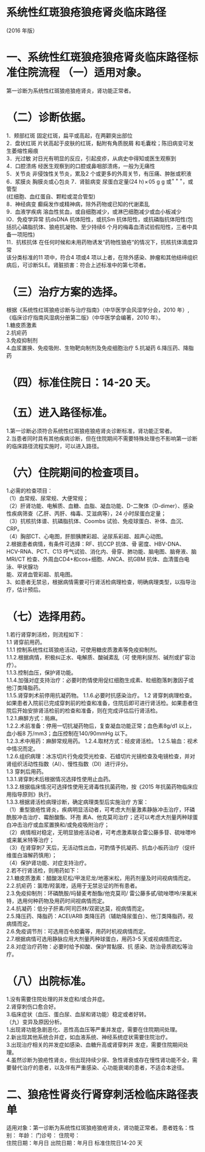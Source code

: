 # 系统性红斑狼疮狼疮肾炎临床路径  
(2016 年版）  
# 一、系统性红斑狼疮狼疮肾炎临床路径标准住院流程 （一）适用对象。  
第一诊断为系统性红斑狼疮狼疮肾炎，肾功能正常者。  
# （二）诊断依据。  
1．颊部红斑 固定红斑，扁平或高起，在两颧突出部位  
2．盘状红斑 片状高起于皮肤的红斑，黏附有角质脱屑 和毛囊栓；陈旧病变可发生萎缩性瘢痕  
3．光过敏 对日光有明显的反应，引起皮疹，从病史中得知或医生观察到  
4．口腔溃疡 经医生观察到的口腔或鼻咽部溃疡，一般为无痛性  
5．关节炎 非侵蚀性关节炎，累及2 个或更多的外周关节，有压痛、肿胀或积液  
6．浆膜炎 胸膜炎或心包炎 7．肾脏病变 尿蛋白定量$(24\mathrm{~h)}\!\times\!0$$5\mathrm{~g~}$g 或$^{+++}$，或管型  
(红细胞、血红蛋自、颗粒或混合管型)  
8．神经病变 癫痫发作或精神病，除外药物或已知的代谢紊乱  
9．血液学疾病 溶血性贫血，或自细胞减少，或淋巴细胞减少或血小板减少  
lO．免疫学异常 抗dsDNA 抗体阳性，或抗Sm 抗体阳性，或抗磷脂抗体阳性(包括抗心磷脂抗体、狼疮抗凝物、至少持续6 个月的梅毒血清试验假阳性，三者中具备一项阳性)  
11．抗核抗体 在任何时候和未用药物诱发“药物性狼疮“的情况下，抗核抗体滴度异常  
该分类标准的11 项中，符合4 项或4 项以上者，在除外感染、肿瘤和其他结缔组织病后，可诊断SLE。肾脏损害：符合上述标准中的第七项者。  
# （三）治疗方案的选择。  
根据《系统性红斑狼疮诊断与治疗指南》（中华医学会风湿学分会，2010 年）,《临床诊疗指南风湿病分册第二版》（中华医学会编著，2010 年）。  
1.糖皮质激素  
2.抗疟药  
3.免疫抑制剂  
4.血浆置换、免疫吸附、生物靶向制剂及免疫细胞治疗 5.抗凝药 6.降压药、降脂药  
# （四）标准住院日：14-20 天。  
#     （五）进入路径标准。  
1.第一诊断必须符合系统性红斑狼疮狼疮肾炎诊断标准，肾功能正常者。  
2.当患者同时具有其他疾病诊断，但在住院期间不需要特殊处理也不影响第一诊断的临床路径流程实施时，可以进入路径。  
# （六）住院期间的检查项目。  
1.必需的检查项目：  
（1）血常规、尿常规、大便常规；  
（2）肝肾功能、电解质、血糖、血脂、凝血功能、D-二聚体（D-dimer）、感染性疾病筛查（乙肝、丙肝、梅毒、艾滋病等），24 小时尿蛋白定量；  
（3）抗核抗体谱、抗磷脂抗体、Coombs 试验、免疫球蛋白、补体、血沉、CRP。  
（4）胸部CT、心电图，肝胆胰脾彩超、泌尿系彩超、超声心动图。  
2.根据患者病情，有条件可选择：RF、抗CCP 抗体、骨 密度、HBV-DNA、HCV-RNA、PCT、C13 呼气试验、消化内、骨穿、肺功能、脑电图、脑脊液、脑MRI/CT 检查、外周血$\mathrm{CD4+}$和$\mathrm{cos}+$细胞、ANCA、抗GBM 抗体、血清蛋白电泳、甲状腺功  
能、双肾血管彩超、肌电图。  
3、如患者无禁忌，根据病情需要可行肾活检病理检查，明确病理类型，以指导治疗，估计预后。  
# （七）选择用药。  
1.若行肾穿刺活检，则流程如下：  
1.1 肾穿前用药。  
1.1.1 控制系统性红斑狼疮活动，可使用糖皮质激素等免疫抑制剂。  
1.1.2.根据病情，积极纠正水、电解质、酸碱紊乱（可 使用利尿剂、碱剂或扩容治疗）。  
1.1.3.控制血压，保护肾功能。  
1.1.4.加强对症支持治疗：必要时酌情使用促红细胞生成素、粒细胞落刺激因子或他汀类降脂药。  
1.1.5.肾穿刺术前停用抗凝药物。 1.1.6.必要时抗感染治疗。 1.2 肾穿刺病理检查。  
如果患者入院前已完成穿刺前的检查和准备，住院后即可进行肾活检。如果患者住院后开始安排肾活检前的检查和准备，则在完成评估后行肾活检。  
1.2.1.麻醉方式：局麻。  
1.2.2.术前准备：停用一切抗凝药物后，复查凝血功能正常；血色素$8\mathrm{g/d1}$ 以上，血小板8 万/mm3；血压控制在140/90mmHg 以下。  
1.2.3.术中用药：麻醉常规用药。  1.2.4.取材方式：经皮肾活检。 1.2.5.输血：视术中情况而定。  
1.2.6.组织病理：冰冻切片行免疫荧光检查、石蜡切片光镜检查及电镜检查，并对肾组织活动性指数（AI）、慢性指数（DI）进行评分。  
1.3 穿刺后用药。  
1.3.1.肾穿刺术后根据情况选择性使用止血药。  
1.3.2.根据临床情况可选择性使用无肾毒性抗菌药物，按《2015 年抗菌药物临床应用指导原则》执行。  
1.3.3.根据肾活检病理诊断，确定病理类型后实施治疗 方案：  
（1）重型狼疮性肾炎，疾病明显活动者，可考虑大剂量激素静脉冲击治疗，环磷酰胺冲击治疗、霉酚酸酯、环孢 素A、他克莫司治疗；还可以考虑大剂量丙种球蛋白冲击治疗或血浆置换和/或免疫吸附治疗；  
（2）病情相对稳定，无明显狼疮活动者，可考虑激素联合雷公藤多苷、硫唑嘌呤或来氟米特等治疗；  
（3）在肾穿刺7 天后，无活动性出血，可酌情予抗凝药、抗血小板药治疗（促纤维蛋白溶解药慎用）；  
（4）保护肾功能、对症支持治疗。  
2.若不行肾活检，则用药如下：  
2.1.糖皮质激素：醋酸泼尼松/甲泼尼龙/地塞米松，用药剂量及时间视病情而定。  
2.2.抗疟药：氯喹/羟氯喹，适用于无禁忌证的所有患者。  
2.3.免疫抑制剂：环磷酰胺/吗替麦考酚酯/他克莫司/ 雷公藤多甙/硫唑嘌呤/来氟米特，选用何种药物及用药时间视病情而定。  
2.4.抗凝药：低分子肝素/阿司匹林/双密达莫，视病情而定。  
2.5.降压药、降脂药：ACEI/ARB 类降压药（辅助降尿蛋白）、他汀类降脂药，视病情而定。  
2.6.免疫调节剂：可选用百令胶囊等，用药时机视病情而定。  
2.7.根据病情可选用静脉应用大剂量丙种球蛋白，用药3-5 天或视病情而定。  
2.8.对症治疗药物：必要时给予抑酸、保护胃黏膜、抗 感染、防治骨质疏松等治疗。  
# （八）出院标准。  
1.没有需要住院处理的并发症和/或合并症。  
2.肾穿刺伤口愈合好。  
3.临床症状（血压、蛋白尿、血尿和肾功能）稳定或者好转。  
（九）变异及原因分析。  
1.出现肾功能急剧恶化、恶性高血压等严重并发症，需要在住院期间处理。  
2.新出现其他系统合并症，如血液系统、神经系统症状需要住院治疗。  
3.出现治疗相关的并发症如感染、血糖升高或肾穿刺并 发症，需要住院期间处理。  
4.虽然诊断为狼疮性肾炎，但出现持续少尿、急性肾衰或存在慢性肾功能不全，需要替代治疗的患者，以及伴有严重感染、心功能衰竭的患者，不适合本途径。  
# 二、狼疮性肾炎行肾穿刺活检临床路径表单  
适用对象：第一诊断为系统性红斑狼疮狼疮肾炎，肾功能正常者。 患者姓名：性别： 年龄： 门诊号： 住院号：  
住院日期：年月日    出院日期：年月日   标准住院日14-20 天  
